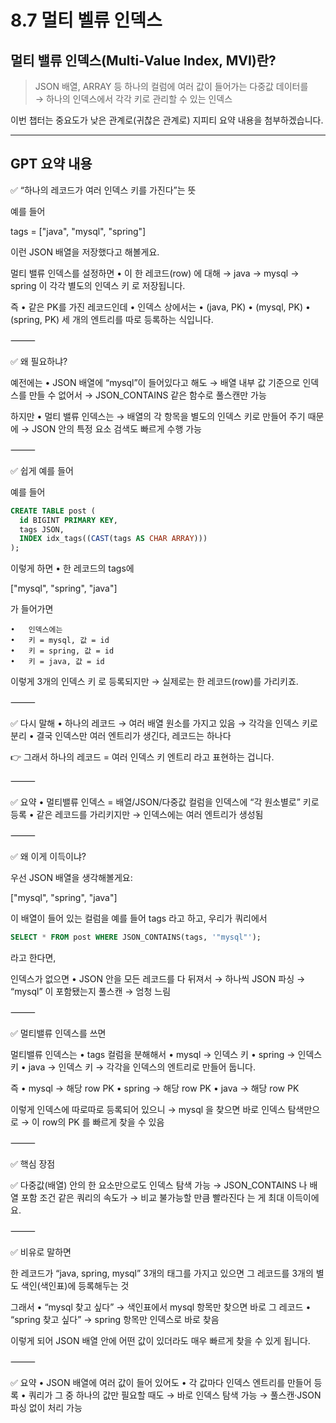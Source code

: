 # 8.7 멀티 벨류 인덱스

## 멀티 밸류 인덱스(Multi-Value Index, MVI)란?

> JSON 배열, ARRAY 등 하나의 컬럼에 여러 값이 들어가는 다중값 데이터를  
→ 하나의 인덱스에서 각각 키로 관리할 수 있는 인덱스

이번 챕터는 중요도가 낮은 관계로(귀찮은 관계로) 지피티 요약 내용을 첨부하겠습니다.


--- 
## GPT 요약 내용

✅ “하나의 레코드가 여러 인덱스 키를 가진다”는 뜻

예를 들어

tags = ["java", "mysql", "spring"]

이런 JSON 배열을 저장했다고 해볼게요.

멀티 밸류 인덱스를 설정하면
	•	이 한 레코드(row) 에 대해
→ java
→ mysql
→ spring
이 각각 별도의 인덱스 키 로 저장됩니다.

즉
	•	같은 PK를 가진 레코드인데
	•	인덱스 상에서는
	•	(java, PK)
	•	(mysql, PK)
	•	(spring, PK)
세 개의 엔트리를 따로 등록하는 식입니다.

⸻

✅ 왜 필요하냐?

예전에는
	•	JSON 배열에 “mysql”이 들어있다고 해도
→ 배열 내부 값 기준으로 인덱스를 만들 수 없어서
→ JSON_CONTAINS 같은 함수로 풀스캔만 가능

하지만
	•	멀티 밸류 인덱스는
→ 배열의 각 항목을 별도의 인덱스 키로 만들어 주기 때문에
→ JSON 안의 특정 요소 검색도 빠르게 수행 가능

⸻

✅ 쉽게 예를 들어

예를 들어

```sql
CREATE TABLE post (
  id BIGINT PRIMARY KEY,
  tags JSON,
  INDEX idx_tags((CAST(tags AS CHAR ARRAY)))
);
```

이렇게 하면
	•	한 레코드의 tags에

["mysql", "spring", "java"]

가 들어가면

	•	인덱스에는
	•	키 = mysql, 값 = id
	•	키 = spring, 값 = id
	•	키 = java, 값 = id
이렇게 3개의 인덱스 키 로 등록되지만
→ 실제로는 한 레코드(row)를 가리키죠.

⸻

✅ 다시 말해
	•	하나의 레코드
→ 여러 배열 원소를 가지고 있음
→ 각각을 인덱스 키로 분리
	•	결국 인덱스만 여러 엔트리가 생긴다, 레코드는 하나다

👉 그래서 하나의 레코드 = 여러 인덱스 키 엔트리 라고 표현하는 겁니다.

⸻

✅ 요약
	•	멀티밸류 인덱스 = 배열/JSON/다중값 컬럼을 인덱스에 “각 원소별로” 키로 등록
	•	같은 레코드를 가리키지만
→ 인덱스에는 여러 엔트리가 생성됨



⸻

✅ 왜 이게 이득이냐?

우선 JSON 배열을 생각해볼게요:

["mysql", "spring", "java"]

이 배열이 들어 있는 컬럼을 예를 들어 tags 라고 하고,
우리가 쿼리에서

```sql
SELECT * FROM post WHERE JSON_CONTAINS(tags, '"mysql"');
```
라고 한다면,

인덱스가 없으면
	•	JSON 안을 모든 레코드를 다 뒤져서
→ 하나씩 JSON 파싱
→ “mysql” 이 포함됐는지 풀스캔
→ 엄청 느림

⸻

✅ 멀티밸류 인덱스를 쓰면

멀티밸류 인덱스는
	•	tags 컬럼을 분해해서
	•	mysql → 인덱스 키
	•	spring → 인덱스 키
	•	java → 인덱스 키
→ 각각을 인덱스의 엔트리로 만들어 둡니다.

즉
	•	mysql → 해당 row PK
	•	spring → 해당 row PK
	•	java → 해당 row PK

이렇게 인덱스에 따로따로 등록되어 있으니
→ mysql 을 찾으면 바로 인덱스 탐색만으로
→ 이 row의 PK 를 빠르게 찾을 수 있음

⸻

✅ 핵심 장점

✅ 다중값(배열) 안의 한 요소만으로도 인덱스 탐색 가능
→ JSON_CONTAINS 나 배열 포함 조건 같은 쿼리의 속도가
→ 비교 불가능할 만큼 빨라진다 는 게 최대 이득이에요.

⸻

✅ 비유로 말하면

한 레코드가 “java, spring, mysql” 3개의 태그를 가지고 있으면
그 레코드를 3개의 별도 색인(색인표)에 등록해두는 것

그래서
	•	“mysql 찾고 싶다”
→ 색인표에서 mysql 항목만 찾으면 바로 그 레코드
	•	“spring 찾고 싶다”
→ spring 항목만 인덱스로 바로 찾음

이렇게 되어
JSON 배열 안에 어떤 값이 있더라도 매우 빠르게 찾을 수 있게 됩니다.

⸻

✅ 요약
	•	JSON 배열에 여러 값이 들어 있어도
	•	각 값마다 인덱스 엔트리를 만들어 등록
	•	쿼리가 그 중 하나의 값만 필요할 때도
→ 바로 인덱스 탐색 가능
→ 풀스캔·JSON 파싱 없이 처리 가능
